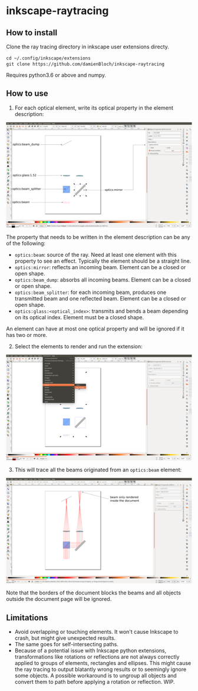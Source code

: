 # inkscape-raytracing

## How to install 

Clone the ray tracing directory in inkscape user extensions directy. 

  ```shell
  cd ~/.config/inkscape/extensions
  git clone https://github.com/damienBloch/inkscape-raytracing
  ```
  
Requires python3.6 or above and numpy. 

## How to use

1. For each optical element, write its optical property in the element description:

  ![plot](./pictures/ray_tracing_1.png)

The property that needs to be written in the element description can be any of the following:
  * `optics:beam`: source of the ray. Need at least one element with this property to see an effect. Typically the element should be a straight line.
  * `optics:mirror`: reflects an incoming beam. Element can be a closed or open shape.
  * `optics:beam_dump`: absorbs all incoming beams. Element can be a closed or open shape.
  * `optics:beam_splitter`: for each incoming beam, produces one transmitted beam and one reflected beam. Element can be a closed or open shape.
  * `optics:glass:<optical_index>`: transmits and bends a beam depending on its optical index. Element must be a closed shape.  
  
An element can have at most one optical property and will be ignored if it has two or more.


2. Select the elements to render and run the extension:

![plot](./pictures/ray_tracing_2.png)


3. This will trace all the beams originated from an `optics:beam` element:

![plot](./pictures/ray_tracing_3.png)

Note that the borders of the document blocks the beams and all objects outside the document page will be ignored.


## Limitations

* Avoid overlapping or touching elements. It won't cause Inkscape to crash, but might give unexpected results.
* The same goes for self-intersecting paths.
* Because of a potential issue with Inkscape python extensions, transformations like rotations or reflections are not always correctly applied to groups of elements, rectangles and ellipses. This might cause the ray tracing to output blatantly wrong results or to seemingly ignore some objects. A possible workaround is to ungroup all objects and convert them to path before applying a rotation or reflection. WIP.     
